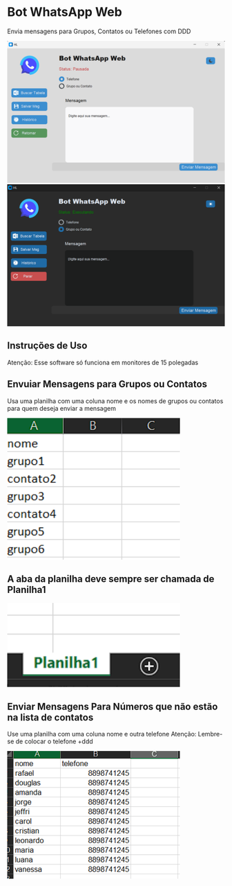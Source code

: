 
# Bot WhatsApp Web
Envia mensagens para Grupos, Contatos ou Telefones com DDD


<img src="https://github.com/HugoLeandro/Bot-WhatsApp/blob/main/imagens/tela_light.png" width=800/>
<img src="https://github.com/HugoLeandro/Bot-WhatsApp/blob/main/imagens/tela_dark.png" width=800/>

## Instruções de Uso
Atenção: Esse software só funciona em monitores de 15 polegadas

## Envuiar Mensagens para Grupos ou Contatos
Usa uma planilha com uma coluna nome e os nomes de grupos ou contatos para quem deseja enviar a mensagem

<img src="https://github.com/HugoLeandro/Bot-WhatsApp/blob/main/imagens/excel_gc.png" width=400/>


## A aba da planilha deve sempre ser chamada de Planilha1

<img src="https://github.com/HugoLeandro/Bot-WhatsApp/blob/main/imagens/excel_pl.png" width=400/>

## Enviar Mensagens Para Números que não estão na lista de contatos
Use uma planilha com uma coluna nome e outra telefone
Atenção: Lembre-se de colocar o telefone +ddd


<img src="https://github.com/HugoLeandro/Bot-WhatsApp/blob/main/imagens/excel_tl.png" width=400/>





